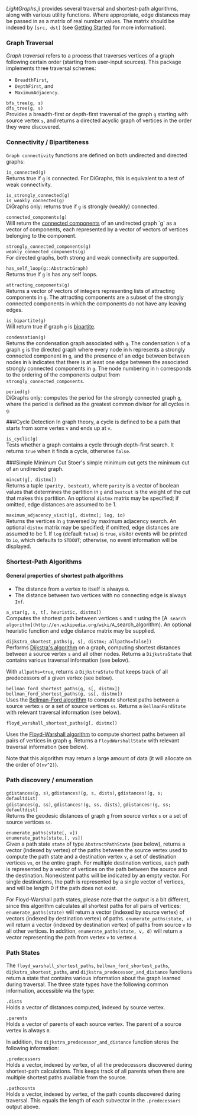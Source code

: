 *LightGraphs.jl* provides several traversal and shortest-path algorithms, along with
various utility functions. Where appropriate, edge distances may be passed in as a
matrix of real number values. The matrix should be indexed by `[src, dst]` (see [Getting Started](gettingstarted.html) for more information).

### Graph Traversal
*Graph traversal* refers to a process that traverses vertices of a graph following certain order (starting from user-input sources). This package implements three traversal schemes:
* `BreadthFirst`,
* `DepthFirst`, and
* `MaximumAdjacency`.

`bfs_tree(g, s)`  
`dfs_tree(g, s)`  
Provides a breadth-first or depth-first traversal of the graph `g` starting with source vertex `s`,
and returns a directed acyclic graph of vertices in the order they were discovered.


### Connectivity / Bipartiteness
`Graph connectivity` functions are defined on both undirected and directed graphs:

`is_connected(g)`  
Returns true if `g` is connected. For DiGraphs, this is equivalent to a test
of weak connectivity.

`is_strongly_connected(g)`  
`is_weakly_connected(g)`  
DiGraphs only: returns true if `g` is strongly (weakly) connected.

`connected_components(g)`  
Will return the [connected components](https://en.wikipedia.org/wiki/Connectivity_(graph_theory))
of an undirected graph `g` as a vector of components, each represented by a vector
of vectors of vertices belonging to the component.

`strongly_connected_components(g)`  
`weakly_connected_components(g)`  
For directed graphs, both strong and weak connectivity are supported.


`has_self_loop(g::AbstractGraph)`  
Returns true if `g` is has any self loops.

`attracting_components(g)`  
Returns a vector of vectors of integers representing lists of
attracting components in `g`. The attracting components are a subset of
the strongly connected components in which the components do not have any
leaving edges.

`is_bipartite(g)`  
Will return true if graph `g` is [bipartite](https://en.wikipedia.org/wiki/Bipartite_graph).

`condensation(g)`  
Returns the condensation graph associated with `g`. The condensation `h` of
a graph `g` is the directed graph where every node in `h` represents a
strongly connected component in `g`, and the presence of an edge between
between nodes in `h` indicates that there is at least one edge between the
associated strongly connected components in `g`. The node numbering in `h`
corresponds to the ordering of the components output from
`strongly_connected_components`.

`period(g)`  
DiGraphs only: computes the period for the strongly connected graph `g`, where the
period is defined as the greatest common divisor for all cycles in `g`.


###Cycle Detection
In graph theory, a cycle is defined to be a path that starts from some vertex
`v` and ends up at `v`.

`is_cyclic(g)`  
Tests whether a graph contains a cycle through depth-first search. It returns ``true`` when it finds a cycle, otherwise ``false``.

###Simple Minimum Cut
Stoer's simple minimum cut gets the minimum cut of an undirected graph.

`mincut(g[, distmx])`  
Returns a tuple  `(parity, bestcut)`, where `parity` is a vector of boolean
values that determines the partition in `g` and `bestcut` is the weight of the
cut that makes this partition. An optional `distmx` matrix may be specified; if
omitted, edge distances are assumed to be 1.

`maximum_adjacency_visit(g[, distmx]; log, io)`  
Returns the vertices in `g` traversed by maximum adjacency search. An optional
`distmx` matrix may be specified; if omitted, edge distances are assumed to
be 1. If `log` (default `false`) is `true`, visitor events will be printed to
`io`, which defaults to `STDOUT`; otherwise, no event information will be
displayed.


### Shortest-Path Algorithms
#### General properties of shortest path algorithms
*  The distance from a vertex to itself is always `0`.
* The distance between two vertices with no connecting edge is always `Inf`.


`a_star(g, s, t[, heuristic, distmx])`  
Computes the shortest path between vertices `s` and `t` using the [A` search algorithm](http://en.wikipedia.org/wiki/A`_search_algorithm). An optional
heuristic function and edge distance matrix may be supplied.

`dijkstra_shortest_paths(g, s[, distmx; allpaths=false])`  
Performs [Dijkstra's algorithm](http://en.wikipedia.org/wiki/Dijkstra%27s_algorithm)
on a graph, computing shortest distances between a source vertex `s` and all
other nodes. Returns a `DijkstraState` that contains various traversal
information (see below).

With `allpaths=true`, returns a `DijkstraState` that keeps track of all
predecessors of a given vertex (see below).

`bellman_ford_shortest_paths(g, s[, distmx])`  
`bellman_ford_shortest_paths(g, ss[, distmx])`  
Uses the [Bellman-Ford algorithm](http://en.wikipedia.org/wiki/Bellman–Ford_algorithm)
to compute shortest paths between a source vertex `s` or a set of source
vertices `ss`. Returns a `BellmanFordState` with relevant traversal information
(see below).

`floyd_warshall_shortest_paths(g[, distmx])`  

Uses the [Floyd-Warshall algorithm](http://en.wikipedia.org/wiki/Floyd–Warshall_algorithm)
to compute shortest paths between all pairs of vertices in graph `g`. Returns a
`FloydWarshallState` with relevant traversal information (see below).

Note that this algorithm may return a large amount of data (it will allocate
on the order of `O(nv^2)`).


### Path discovery / enumeration

`gdistances(g, s)`, `gdistances!(g, s, dists)`, `gdistances!(g, s; defaultdist)`  
`gdistances(g, ss)`, `gdistances!(g, ss, dists)`, `gdistances!(g, ss; defaultdist)`  
Returns the geodesic distances of graph `g` from source vertex `s` or a set of
source vertices `ss`.

`enumerate_paths(state[, v])`  
`enumerate_paths(state,[, vs])`  
Given a path state `state` of type `AbstractPathState` (see below), returns a
vector (indexed by vertex) of the paths between the source vertex used to
compute the path state and a destination vertex `v`, a set of destination
vertices `vs`, or the entire graph. For multiple destination vertices, each
path is represented by a vector of vertices on the path between the source and
the destination. Nonexistent paths will be indicated by an empty vector. For
single destinations, the path is represented by a single vector of vertices,
and will be length 0 if the path does not exist.

For Floyd-Warshall path states, please note that the output is a bit different,
since this algorithm calculates all shortest paths for all pairs of vertices: `enumerate_paths(state)` will return a vector (indexed by source vertex) of
vectors (indexed by destination vertex) of paths. `enumerate_paths(state, v)`
will return a vector (indexed by destination vertex) of paths from source `v`
to all other vertices. In addition, `enumerate_paths(state, v, d)` will return
a vector representing the path from vertex `v` to vertex `d`.

### Path States
The `floyd_warshall_shortest_paths`, `bellman_ford_shortest_paths`,
`dijkstra_shortest_paths`, and `dijkstra_predecessor_and_distance` functions
return a state that contains various information about the graph learned during
traversal. The three state types have the following common information,
accessible via the type:

`.dists`  
Holds a vector of distances computed, indexed by source vertex.

`.parents`  
Holds a vector of parents of each source vertex. The parent of a source vertex
is always `0`.

In addition, the `dijkstra_predecessor_and_distance` function stores the
following information:

`.predecessors`  
Holds a vector, indexed by vertex, of all the predecessors discovered during
shortest-path calculations. This keeps track of all parents when there are
multiple shortest paths available from the source.

`.pathcounts`  
Holds a vector, indexed by vertex, of the path counts discovered during
traversal. This equals the length of each subvector in the `.predecessors`
output above.
